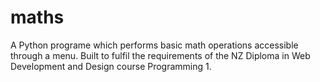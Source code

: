 # maths
A Python programe which performs basic math operations accessible through a menu.
Built to fulfil the requirements of the NZ Diploma in Web Development and Design course Programming 1.

